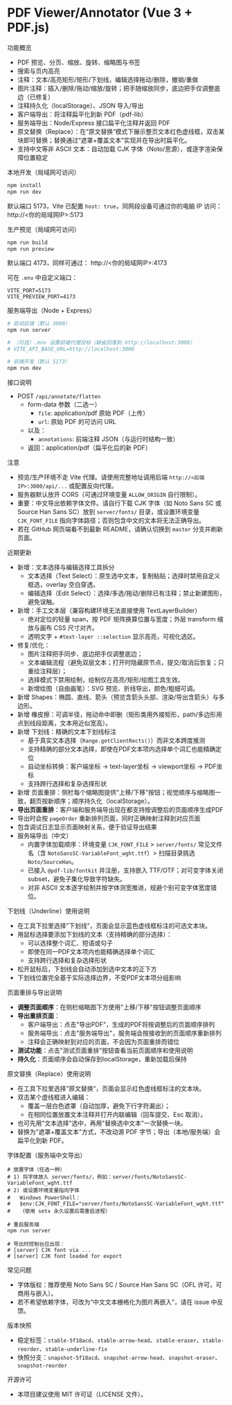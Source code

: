 # PDF Viewer/Annotator (Vue 3 + PDF.js)

功能概览
- PDF 预览、分页、缩放、旋转、缩略图与书签
- 搜索与页内高亮
- 注释：文本/高亮矩形/矩形/下划线，编辑选择拖动/删除，撤销/重做
- 图片注释：插入/删除/拖动/缩放/旋转；把手随缩放同步，底边把手仅调整底边（已修复）
- 注释持久化（localStorage）、JSON 导入/导出
- 客户端导出：将注释扁平化到新 PDF（pdf-lib）
- 服务端导出：Node/Express 接口扁平化注释并返回 PDF
 - 原文替换（Replace）：在“原文替换”模式下展示整页文本红色虚线框，双击某块即可替换；替换通过“遮罩+覆盖文本”实现并在导出时扁平化。
  - 支持中文等非 ASCII 文本：自动加载 CJK 字体（Noto/思源），或逐字渲染保障位置稳定

本地开发（局域网可访问）
```bash
npm install
npm run dev
```
默认端口 5173，Vite 已配置 `host: true`，同网段设备可通过你的电脑 IP 访问：
http://<你的局域网IP>:5173

生产预览（局域网可访问）
```bash
npm run build
npm run preview
```
默认端口 4173，同样可通过：
http://<你的局域网IP>:4173

可在 `.env` 中自定义端口：
```
VITE_PORT=5173
VITE_PREVIEW_PORT=4173
```

服务端导出（Node + Express）
```bash
# 启动后端（默认 3000）
npm run server

# （可选）.env 设置前端代理目标（缺省回落到 http://localhost:3000）
# VITE_API_BASE_URL=http://localhost:3000

# 前端开发（默认 5173）
npm run dev
```

接口说明
- POST `/api/annotate/flatten`
  - form-data 参数（二选一）
    - `file`: application/pdf 原始 PDF（上传）
    - `url`: 原始 PDF 的可访问 URL
  - 以及：
    - `annotations`: 前端注释 JSON（与运行时结构一致）
  - 返回：application/pdf（扁平化后的新 PDF）

注意
- 预览/生产环境不走 Vite 代理。请使用完整地址调用后端 `http://<后端IP>:3000/api/...` 或配置反向代理。
- 服务器默认放开 CORS（可通过环境变量 `ALLOW_ORIGIN` 自行限制）。
 - 重要：中文导出依赖字体文件。请自行下载 CJK 字体（如 Noto Sans SC 或 Source Han Sans SC）放到 `server/fonts/` 目录，或设置环境变量 `CJK_FONT_FILE` 指向字体路径；否则包含中文的文本将无法正确导出。
 - 若在 GitHub 网页端看不到最新 README，请确认切换到 `master` 分支并刷新页面。

近期更新
- 新增：文本选择与编辑选择工具拆分
  - 文本选择（Text Select）：原生选中文本，复制粘贴；选择时禁用自定义框选，overlay 空白穿透。
  - 编辑选择（Edit Select）：选择/多选/拖动/删除已有注释；禁止新建图形，避免误触。
- 新增：手工文本层（兼容构建环境无法直接使用 TextLayerBuilder）
  - 绝对定位的轻量 span，按 PDF 矩阵换算位置与宽度；外层 transform 缩放与画布 CSS 尺寸对齐。
  - 透明文字 + `#text-layer ::selection` 显示高亮，可视化选区。
- 修复/优化：
  - 图片注释把手同步、底边把手仅调整底边；
  - 文本编辑流程（避免双层文本；打开时隐藏原节点，提交/取消后恢复；只重绘注释层）；
  - 选择模式下禁用绘制，绘制仅在高亮/矩形/绘图工具生效。
  - 新增绘图（自由画笔）：SVG 预览、折线导出，颜色/粗细可调。
- 新增 Shapes：椭圆、直线、箭头（预览含箭头头部、渲染/导出含箭头）与多边形。
- 新增 橡皮擦：可调半径，拖动命中即删（矩形类用外接矩形，path/多边形用点到线段距离，文本用近似宽高）。
- 新增 下划线：精确的文本下划线标注
  - 基于真实文本选择（`Range.getClientRects()`）而非文本跨度推测
  - 支持精确的部分文本选择，即使在PDF文本项内选择单个词汇也能精确定位
  - 自动坐标转换：客户端坐标 → text-layer坐标 → viewport坐标 → PDF坐标
  - 支持跨行选择和复杂选择形状
 - 新增 页面重排：侧栏每个缩略图提供"上移/下移"按钮；视觉顺序与缩略图一致，翻页按新顺序；顺序持久化（localStorage）。
  - **导出页面重排**：客户端和服务端导出现在都支持按调整后的页面顺序生成PDF
  - 导出时会按 `pageOrder` 重新排列页面，同时正确映射注释到对应页面
  - 包含调试日志显示页面映射关系，便于验证导出结果
 - 服务端导出（中文）
   - 内置字体加载顺序：环境变量 `CJK_FONT_FILE` > `server/fonts/` 常见文件名（含 `NotoSansSC-VariableFont_wght.ttf`）> 扫描目录挑选 `Noto/SourceHan`。
   - 已接入 `@pdf-lib/fontkit` 并注册，支持嵌入 TTF/OTF；对可变字体关闭 subset，避免子集化导致字符缺失。
   - 对非 ASCII 文本逐字绘制并按字体测宽推进，规避个别可变字体宽度错位。

下划线（Underline）使用说明
- 在工具下拉里选择"下划线"，页面会显示蓝色虚线框标注的可选文本块。
- 用鼠标选择要添加下划线的文本（支持精确的部分选择）：
  - 可以选择整个词汇、短语或句子
  - 即使在同一PDF文本项内也能精确选择单个词汇
  - 支持跨行选择和复杂选择形状
- 松开鼠标后，下划线会自动添加到选中文本的正下方
- 下划线位置完全基于实际选择边界，不受PDF文本项分组影响

页面重排与导出说明
- **调整页面顺序**：在侧栏缩略图下方使用"上移/下移"按钮调整页面顺序
- **导出重排页面**：
  - 客户端导出：点击"导出PDF"，生成的PDF将按调整后的页面顺序排列
  - 服务端导出：点击"服务端导出"，服务端会按接收到的页面顺序重新排列
  - 注释会正确映射到对应的页面，不会因为页面重排而错位
- **测试功能**：点击"测试页面重排"按钮查看当前页面顺序和使用说明
- **持久化**：页面顺序会自动保存到localStorage，重新加载后保持

原文替换（Replace）使用说明
- 在工具下拉里选择"原文替换"，页面会显示红色虚线框标注的文本块。
- 双击某个虚线框进入编辑：
  - 覆盖一层白色遮罩（自动加厚，避免下行字符漏出）；
  - 在相同位置放置文本注释并打开内联编辑（回车提交、Esc 取消）。
- 也可先用"文本选择"选中，再用"替换选中文本"一次替换一块。
- 替换为"遮罩+覆盖文本"方式，不改动源 PDF 字节；导出（本地/服务端）会扁平化到新 PDF。

字体配置（服务端中文导出）
```
# 放置字体（任选一种）
# 1) 将字体放入 server/fonts/，例如：server/fonts/NotoSansSC-VariableFont_wght.ttf
# 2) 或设置环境变量指向字体
#   Windows PowerShell：
#   $env:CJK_FONT_FILE="server/fonts/NotoSansSC-VariableFont_wght.ttf"
#   （使用 setx 永久设置后需重启进程）

# 重启服务端
npm run server

# 导出时控制台应出现：
# [server] CJK font via ...
# [server] CJK font loaded for export
```

常见问题
- 字体版权：推荐使用 Noto Sans SC / Source Han Sans SC（OFL 许可，可商用与嵌入）。
- 若不希望依赖字体，可改为“中文文本栅格化为图片再嵌入”，请在 issue 中反馈。

版本快照
 - 稳定标签：`stable-5f18acd`、`stable-arrow-head`、`stable-eraser`、`stable-reorder`、`stable-underline-fix`
 - 快照分支：`snapshot-5f18acd`、`snapshot-arrow-head`、`snapshot-eraser`、`snapshot-reorder`

开源许可
- 本项目建议使用 MIT 许可证（LICENSE 文件）。
